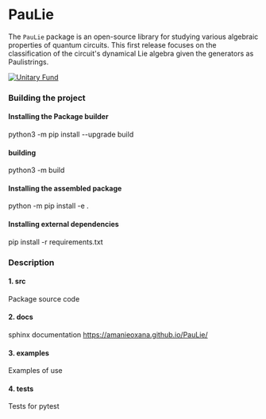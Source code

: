 # PauLie
The `PauLie` package is an open-source library for studying various algebraic properties of quantum circuits.
This first release focuses on the classification of the circuit's dynamical Lie algebra given the generators as
Paulistrings.

[![Unitary Fund](https://img.shields.io/badge/Supported%20By-UNITARY%20FUND-brightgreen.svg?style=for-the-badge)](https://unitary.fund)
### Building the project

#### Installing the Package builder
python3 -m pip install --upgrade build
#### building
python3 -m build

#### Installing the assembled package
python -m pip install -e .

#### Installing external dependencies
pip install -r requirements.txt

### Description

#### 1. src
Package source code

#### 2. docs
sphinx documentation
https://amanieoxana.github.io/PauLie/

#### 3. examples
Examples of use

#### 4. tests
Tests for pytest







